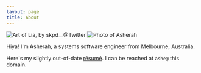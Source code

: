 ```yaml
---
layout: page
title: About
---
```


<div class="about-photos">
<img src="/assets/lia600.jpg" title="Art of Lia, by skpd__@Twitter">
<img src="/assets/asherah.jpg" title="Photo of Asherah">
</div>

Hiya!  I'm Asherah, a systems software engineer from Melbourne, Australia.

Here's my slightly out-of-date
[r&eacute;sum&eacute;](https://f.hrzn.ee/kivikakk.pdf).  I can be reached at
`ashe@` this domain.

